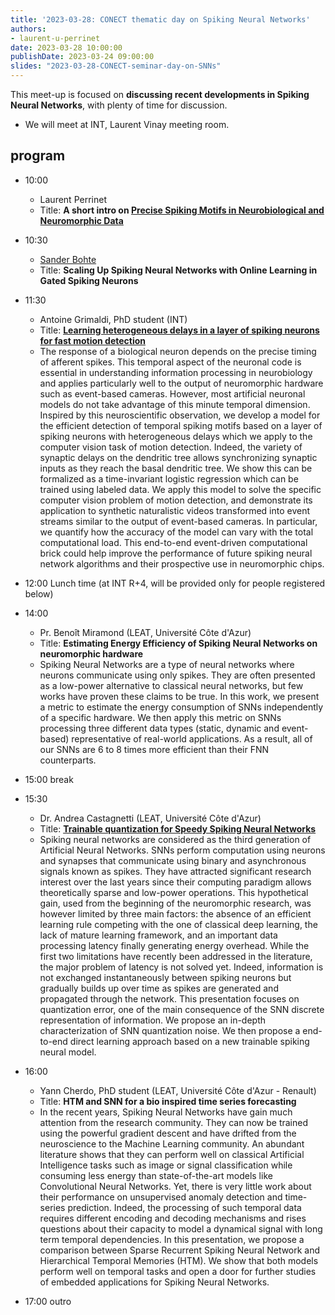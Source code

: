 ```yaml
---
title: '2023-03-28: CONECT thematic day on Spiking Neural Networks'
authors:
- laurent-u-perrinet
date: 2023-03-28 10:00:00
publishDate: 2023-03-24 09:00:00
slides: "2023-03-28-CONECT-seminar-day-on-SNNs"
---
```


This meet-up is focused on __discussing recent developments in Spiking Neural Networks__, with plenty of time for discussion.

* We will meet at INT, Laurent Vinay meeting room. 

## program

* 10:00
  * Laurent Perrinet
  * Title: **A short intro on [Precise Spiking Motifs in Neurobiological and Neuromorphic Data](https://laurentperrinet.github.io/publication/grimaldi-22-polychronies/)**

* 10:30
  * [Sander Bohte](https://homepages.cwi.nl/~sbohte/)
  * Title: **Scaling Up Spiking Neural Networks with Online Learning in Gated Spiking Neurons**

* 11:30
  * Antoine Grimaldi, PhD student (INT)
  * Title: **[Learning heterogeneous delays in a layer of spiking neurons for fast motion detection](https://laurentperrinet.github.io/publication/grimaldi-22-bc/grimaldi-22-bc.pdf)**
  * The response of a biological neuron depends on the precise timing of afferent spikes. This temporal aspect of the neuronal code is essential in understanding information processing in neurobiology and applies particularly well to the output of neuromorphic hardware such as event-based cameras. However, most artificial neuronal models do not take advantage of this minute temporal dimension. Inspired by this neuroscientific observation, we develop a model for the efficient detection of temporal spiking motifs based on a layer of spiking neurons with heterogeneous delays which we apply to the computer vision task of motion detection. Indeed, the variety of synaptic delays on the dendritic tree allows synchronizing synaptic inputs as they reach the basal dendritic tree. We show this can be formalized as a time-invariant logistic regression which can be trained using labeled data. We apply this model to solve the specific computer vision problem of motion detection, and demonstrate its application to synthetic naturalistic videos transformed into event streams similar to the output of event-based cameras. In particular, we quantify how the accuracy of the model can vary with the total computational load. This end-to-end event-driven computational brick could help improve the performance of future spiking neural network algorithms and their prospective use in neuromorphic chips.


* 12:00 Lunch time (at INT R+4, will be provided only for people registered below)

* 14:00
  * Pr. Benoît Miramond (LEAT, Université Côte d'Azur)
  * Title: **Estimating Energy Efficiency of Spiking Neural Networks on neuromorphic hardware**
  * Spiking Neural Networks are a type of neural networks where neurons communicate using only spikes. They are often presented as a low-power alternative to classical neural networks, but few works have proven these claims to be true. In this work, we present a metric to estimate the energy consumption of SNNs independently of a specific hardware. We then apply this metric on SNNs processing three different data types (static, dynamic and event-based) representative of real-world applications. As a result, all of our SNNs are 6 to 8 times more efficient than their FNN counterparts.

* 15:00 break

* 15:30 
  * Dr. Andrea Castagnetti (LEAT, Université Côte d'Azur)
  * Title: [**Trainable quantization for Speedy Spiking Neural Networks**](https://www.frontiersin.org/articles/10.3389/fnins.2023.1154241/full)
  * Spiking neural networks are considered as the third generation of Artificial Neural Networks. SNNs perform computation using neurons and synapses that communicate using binary and asynchronous signals known as spikes. They have attracted significant research interest over the last years since their computing paradigm allows theoretically sparse and low-power operations. This hypothetical gain, used from the beginning of the neuromorphic research, was however limited by three main factors: the absence of an efficient learning rule competing with the one of classical deep learning, the lack of mature learning framework, and an important data processing latency finally generating energy overhead. While the first two limitations have recently been addressed in the literature, the major problem of latency is not solved yet. Indeed, information is not exchanged instantaneously between spiking neurons but gradually builds up over time as spikes are generated and propagated through the network. This presentation focuses on quantization error, one of the main consequence of the SNN discrete representation of information. We propose an in-depth characterization of SNN quantization noise. We then propose a end-to-end direct learning approach based on a new trainable spiking neural model.

* 16:00
  * Yann Cherdo, PhD student (LEAT, Université Côte d'Azur - Renault)
  * Title: **HTM and SNN for a bio inspired time series forecasting**
  * In the recent years, Spiking Neural Networks have gain much attention from the research community. They can now be trained using the powerful gradient descent and have drifted from the neuroscience to the Machine Learning community. An abundant literature shows that they can perform well on classical Artificial Intelligence tasks such as image or signal classification while consuming less energy than state-of-the-art models like Convolutional Neural Networks. Yet, there is very little work about their performance on unsupervised anomaly detection and time-series prediction. Indeed, the processing of such temporal data requires different encoding and decoding mechanisms and rises questions about their capacity to model a dynamical signal with long term temporal dependencies. In this presentation, we propose a comparison between Sparse Recurrent Spiking Neural Network and Hierarchical Temporal Memories (HTM). We show that both models perform well on temporal tasks and open a door for further studies of embedded applications for Spiking Neural Networks.

* 17:00 outro


